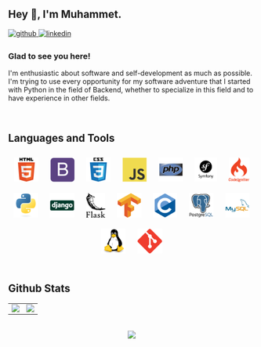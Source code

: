 ## Hey 👋, I'm Muhammet.  
  

<a href="https://github.com/ozvelimf" target="_blank">
<img src=https://img.shields.io/badge/github-%2324292e.svg?&style=for-the-badge&logo=github&logoColor=white alt=github style="margin-bottom: 5px;" />
</a>
<a href="https://linkedin.com/in/muhammet-furkan-özveli-664809231/" target="_blank">
<img src=https://img.shields.io/badge/linkedin-%231E77B5.svg?&style=for-the-badge&logo=linkedin&logoColor=white alt=linkedin style="margin-bottom: 5px;" />
</a>  
  



### Glad to see you here!  
I'm enthusiastic about software and self-development as much as possible. I'm trying to use every opportunity for my software adventure that I started with Python in the field of Backend, whether to specialize in this field and to have experience in other fields.  
  

<br/>  


## Languages and Tools  
<div align="center">  
<a href="https://en.wikipedia.org/wiki/HTML5" target="_blank"><img style="margin: 10px" src="/images/html5-original-wordmark.svg" alt="HTML5" height="50" /></a> 
<a href="https://getbootstrap.com/docs/3.4/javascript/" target="_blank"><img style="margin: 10px" src="/images/bootstrap-plain.svg" alt="Bootstrap" height="50" /></a>
<a href="https://www.w3schools.com/css/" target="_blank"><img style="margin: 10px" src="/images/css3-original-wordmark.svg" alt="CSS3" height="50" /></a>
<a href="https://www.javascript.com/" target="_blank"><img style="margin: 10px" src="/images/javascript-original.svg" alt="JavaScript" height="50" /></a>  
<a href="https://www.php.net/" target="_blank"><img style="margin: 10px" src="/images/php-original.svg" alt="PHP" height="50" /></a>  
<a href="https://symfony.com/" target="_blank"><img style="margin: 10px" src="/images/symfony_black_03.svg" alt="Symfony" height="50" /></a>  
<a href="https://codeigniter.com/" target="_blank"><img style="margin: 10px" src="/images/codeigniter.svg" alt="CodeIgniter" height="50" /></a>
<a href="https://www.python.org/" target="_blank"><img style="margin: 10px" src="/images/python-original.svg" alt="Python" height="50" /></a>
<a href="https://www.djangoproject.com/" target="_blank"><img style="margin: 10px" src="/images/django-original.svg" alt="Django" height="50" /></a>
<a href="https://flask.palletsprojects.com/" target="_blank"><img style="margin: 10px" src="/images/flask.png" alt="Flask" height="50" /></a>
<a href="https://www.tensorflow.org/" target="_blank"><img style="margin: 10px" src="/images/tensorflow-icon.svg" alt="TensorFlow" height="50" /></a>
<a href="https://www.cprogramming.com/" target="_blank"><img style="margin: 10px" src="/images/c-original.svg" alt="C" height="50" /></a>  
<a href="https://www.postgresql.org/" target="_blank"><img style="margin: 10px" src="/images/postgresql-original-wordmark.svg" alt="PostgreSQL" height="50" /></a>  
<a href="https://www.mysql.com/" target="_blank"><img style="margin: 10px" src="/images/mysql-original-wordmark.svg" alt="MySQL" height="50" /></a>
<a href="https://www.linux.org/" target="_blank"><img style="margin: 10px" src="/images/linux-original.svg" alt="Linux" height="50" /></a>    
<a href="https://git-scm.com/" target="_blank"><img style="margin: 10px" src="/images/git-scm-icon.svg" alt="Git" height="50" /></a>  
</div>  

<br/>  


## Github Stats  
<table><tr><td valign="bot" width="50%">

<img src="https://github-readme-stats.vercel.app/api?username=ozvelimf&show_icons=true&count_private=true&theme=chartreuse-dark&hide_border=true" align="left" style="width: 100%" />

</td><td valign="bot" width="50%">

<img src="https://github-readme-stats.vercel.app/api/top-langs/?username=ozvelimf&hide_border=true&theme=chartreuse-dark&layout=compact" align="right" style="width: 100%" />

</td></tr></table>  
<br/>  

<div align="center">
<img src="https://komarev.com/ghpvc/?username=ozvelimf&&style=flat-square" align="center" />
</div>  

<br />
